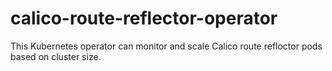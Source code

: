 # calico-route-reflector-operator
This Kubernetes operator can monitor and scale Calico route refloctor pods based on cluster size.
